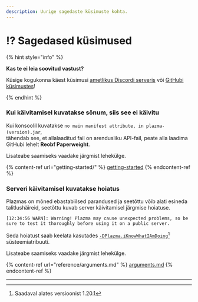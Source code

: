 ```yaml
---
description: Uurige sagedaste küsimuste kohta.
---
```


# ⁉️ Sagedased küsimused

{% hint style="info" %}

**Kas te ei leia soovitud vastust?**

Küsige kogukonna käest küsimusi [ametlikus Discordi serveris](https://discord.gg/MmfC52K8A8) või [GitHubi küsimustes](https://github.com/PlazmaMC/PlazmaBukkit/issues)!

{% endhint %}

### Kui käivitamisel kuvatakse sõnum, siis see ei käivitu

Kui konsoolil kuvatakse `no main manifest attribute, in plazma-(version).jar`,\
tähendab see, et allalaaditud fail on arendusliku API-fail, peate alla laadima GitHubi lehelt **Reobf Paperweight**.

Lisateabe saamiseks vaadake järgmist lehekülge.

{% content-ref url="getting-started/" %}
[getting-started](getting-started#id-2)
{% endcontent-ref %}

### Serveri käivitamisel kuvatakse hoiatus

Plazmas on mõned ebastabiilsed parandused ja seetõttu võib alati esineda talitlushäireid, seetõttu kuvab server käivitamisel järgmise hoiatuse.

```log
[12:34:56 WARN]: Warning! Plazma may cause unexpected problems, so be sure to test it thoroughly before using it on a public server.
```

Seda hoiatust saab keelata kasutades [`-DPlazma.iKnowWhatIAmDoing`](#user-content-fn-1)[^1] süsteemiatribuuti.

Lisateabe saamiseks vaadake järgmist lehekülge.

{% content-ref url="reference/arguments.md" %}
[arguments.md](reference/arguments.md#plazma.iknowwhatiamdoing)
{% endcontent-ref %}

***

[^1]: Saadaval alates versioonist 1.20.1
